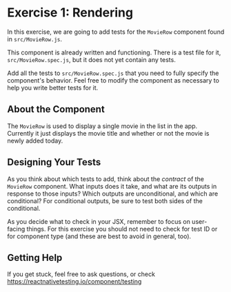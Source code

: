 # Exercise 1: Rendering

In this exercise, we are going to add tests for the `MovieRow` component found in `src/MovieRow.js`.

This component is already written and functioning. There is a test file for it, `src/MovieRow.spec.js`, but it does not yet contain any tests.

Add all the tests to `src/MovieRow.spec.js` that you need to fully specify the component's behavior. Feel free to modify the component as necessary to help you write better tests for it.

## About the Component

The `MovieRow` is used to display a single movie in the list in the app. Currently it just displays the movie title and whether or not the movie is newly added today.

## Designing Your Tests

As you think about which tests to add, think about the *contract* of the `MovieRow` component. What inputs does it take, and what are its outputs in response to those inputs? Which outputs are unconditional, and which are conditional? For conditional outputs, be sure to test both sides of the conditional.

As you decide what to check in your JSX, remember to focus on user-facing things. For this exercise you should not need to check for test ID or for component type (and these are best to avoid in general, too).

## Getting Help

If you get stuck, feel free to ask questions, or check <https://reactnativetesting.io/component/testing>
